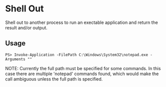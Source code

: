 Shell Out
=========

Shell out to another process to run an exectable application and return the
result and/or output.

Usage
-----

`PS> Invoke-Application -FilePath C:\Windows\System32\notepad.exe -Arguments ""`

NOTE: Currently the full path must be specified for some commands. In this case
there are multiple 'notepad' commands found, which would make the call ambiguous
unless the full path is specified.
